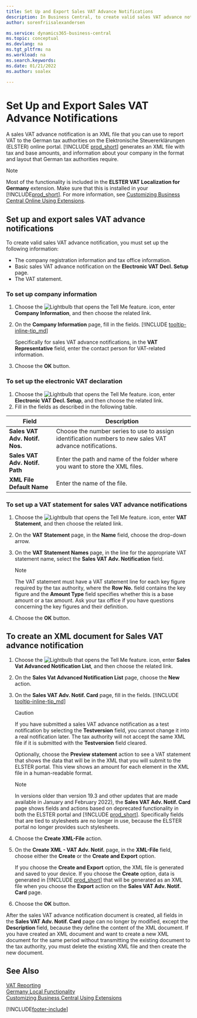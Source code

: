```yaml
---
title: Set Up and Export Sales VAT Advance Notifications
description: In Business Central, to create valid sales VAT advance notifications, you must set up the declaration and other setup pages.
author: sorenfriisalexandersen

ms.service: dynamics365-business-central
ms.topic: conceptual
ms.devlang: na
ms.tgt_pltfrm: na
ms.workload: na
ms.search.keywords:
ms.date: 01/21/2022
ms.author: soalex

---
```


# Set Up and Export Sales VAT Advance Notifications

A sales VAT advance notification is an XML file that you can use to report VAT to the German tax authorities on the Elektronische Steuererklärungen (ELSTER) online portal. [!INCLUDE [prod_short](../../includes/prod_short.md)] generates an XML file with tax and base amounts, and information about your company in the format and layout that German tax authorities require.

> [!NOTE]
> Most of the functionality is included in the **ELSTER VAT Localization for Germany** extension. Make sure that this is installed in your [!INCLUDE[prod_short](../../includes/prod_short.md)]. For more information, see [Customizing Business Central Online Using Extensions](../../ui-extensions.md).

## Set up and export sales VAT advance notifications

To create valid sales VAT advance notification, you must set up the following information:  

- The company registration information and tax office information.  
- Basic sales VAT advance notification on the **Electronic VAT Decl. Setup** page.
- The VAT statement.  

### To set up company information

1. Choose the ![Lightbulb that opens the Tell Me feature.](../../media/ui-search/search_small.png "Tell me what you want to do") icon, enter **Company Information**, and then choose the related link.  
2. On the **Company Information** page, fill in the fields. [!INCLUDE [tooltip-inline-tip_md](../../includes/tooltip-inline-tip_md.md)]

    Specifically for sales VAT advance notifications, in the **VAT Representative** field, enter the contact person for VAT-related information.  
3. Choose the **OK** button.  

### To set up the electronic VAT declaration

1. Choose the ![Lightbulb that opens the Tell Me feature.](../../media/ui-search/search_small.png "Tell me what you want to do") icon, enter **Electronic VAT Decl. Setup**, and then choose the related link.
2. Fill in the fields as described in the following table.

|Field|Description|
|-----|-----|
|**Sales VAT Adv. Notif. Nos.**|Choose the number series to use to assign identification numbers to new sales VAT advance notifications.|
|**Sales VAT Adv. Notif. Path**|Enter the path and name of the folder where you want to store the XML files.|
|**XML File Default Name**|Enter the name of the file.|

### To set up a VAT statement for sales VAT advance notifications

1. Choose the ![Lightbulb that opens the Tell Me feature.](../../media/ui-search/search_small.png "Tell me what you want to do") icon, enter **VAT Statement**, and then choose the related link.  
2. On the **VAT Statement** page, in the **Name** field, choose the drop-down arrow.  
3. On the **VAT Statement Names** page, in the line for the appropriate VAT statement name, select the **Sales VAT Adv. Notification** field.

    > [!NOTE]
    > The VAT statement must have a VAT statement line for each key figure required by the tax authority, where the **Row No.** field contains the key figure and the **Amount Type** field specifies whether this is a base amount or a tax amount. Ask your tax office if you have questions concerning the key figures and their definition.

4. Choose the **OK** button.  

## To create an XML document for Sales VAT advance notification

1. Choose the ![Lightbulb that opens the Tell Me feature.](../../media/ui-search/search_small.png "Tell me what you want to do") icon, enter **Sales Vat Advanced Notification List**, and then choose the related link.  
2. On the **Sales Vat Advanced Notification List** page, choose the **New** action.  
3. On the **Sales VAT Adv. Notif. Card** page, fill in the fields. [!INCLUDE [tooltip-inline-tip_md](../../includes/tooltip-inline-tip_md.md)]

    > [!CAUTION]
    > If you have submitted a sales VAT advance notification as a test notification by selecting the **Testversion** field, you cannot change it into a real notification later. The tax authority will not accept the same XML file if it is submitted with the **Testversion** field cleared.

    Optionally, choose the **Preview statement** action to see a VAT statement that shows the data that will be in the XML that you will submit to the ELSTER portal. This view shows an amount for each element in the XML file in a human-readable format.  

    > [!NOTE]
    > In versions older than version 19.3 and other updates that are made available in January and February 2022), the **Sales VAT Adv. Notif. Card** page shows fields and actions based on deprecated functionality in both the ELSTER portal and [!INCLUDE [prod_short](../../includes/prod_short.md)]. Specifically fields that are tied to stylesheets are no longer in use, because the ELSTER portal no longer provides such stylesheets.
4. Choose the **Create XML-File** action.

5. On the **Create XML - VAT Adv. Notif.** page, in the **XML-File** field, choose either the **Create** or the **Create and Export** option.  

    If you choose the **Create and Export** option, the XML file is generated and saved to your device. If you choose the **Create** option, data is generated in [!INCLUDE [prod_short](../../includes/prod_short.md)] that will be generated as an XML file when you choose the **Export** action on the **Sales VAT Adv. Notif. Card** page.  
6. Choose the **OK** button.  

After the sales VAT advance notification document is created, all fields in the **Sales VAT Adv. Notif. Card** page can no longer by modified, except the **Description** field, because they define the content of the XML document. If you have created an XML document and want to create a new XML document for the same period without transmitting the existing document to the tax authority, you must delete the existing XML file and then create the new document.

## See Also

[VAT Reporting](vat-reporting.md)  
[Germany Local Functionality](germany-local-functionality.md)  
[Customizing Business Central Using Extensions](../../ui-extensions.md)  


[!INCLUDE[footer-include](../../includes/footer-banner.md)]